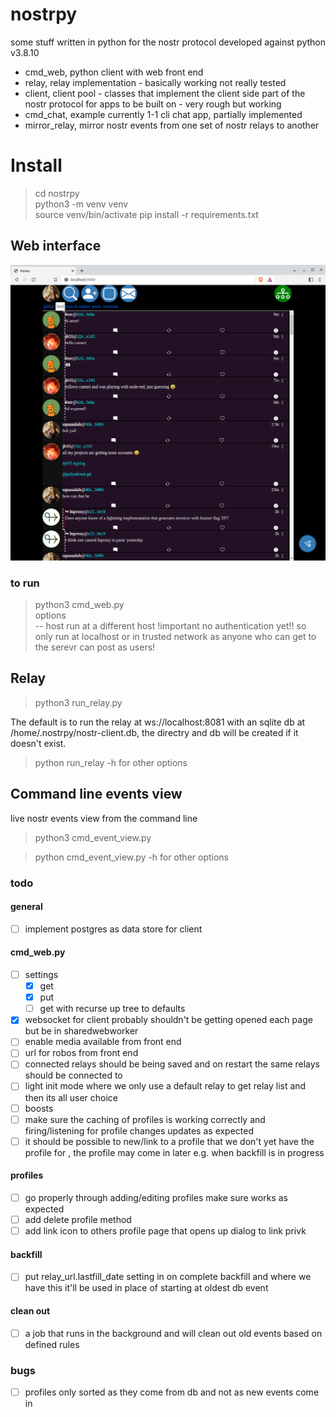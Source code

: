 # nostrpy
some stuff written in python for the nostr protocol developed against python v3.8.10  

- cmd_web, python client with web front end
- relay, relay implementation - basically working not really tested
- client, client pool - classes that implement the client side part of the nostr protocol for apps to be built on - very rough but working
- cmd_chat, example currently 1-1 cli chat app, partially implemented
- mirror_relay, mirror nostr events from one set of nostr relays to another

# Install
> cd nostrpy  
> python3 -m venv venv  
> source venv/bin/activate
> pip install -r requirements.txt

## Web interface ##
![alt feed page](feed_page.png "feed")
### to run ### 
> python3 cmd_web.py  
> options    
> -- host run at a different host !important no authentication yet!! so only run at localhost or in trusted network
> as anyone who can get to the serevr can post as users!



## Relay ##
> python3 run_relay.py 

The default is to run the relay at ws://localhost:8081 with an sqlite db at /home/.nostrpy/nostr-client.db, the directry and db will be created if it doesn't exist.

> python run_relay -h for other options

## Command line events view ##
live nostr events view from the command line

> python3 cmd_event_view.py 

> python cmd_event_view.py -h for other options

### todo
#### general
- [ ] implement postgres as data store for client
#### cmd_web.py
- [ ] settings 
  - [X] get
  - [X] put
  - [ ] get with recurse up tree to defaults
- [x] websocket for client probably shouldn't be getting opened each page but be in sharedwebworker  
- [ ] enable media available from front end
- [ ] url for robos from front end  
- [ ] connected relays should be being saved and on restart the same relays should be connected to  
- [ ] light init mode where we only use a default relay to get relay list and then its all user choice  
- [ ] boosts  
- [ ] make sure the caching of profiles is working correctly and firing/listening for profile changes updates
as expected  
- [ ] it should be possible to new/link to a profile that we don't yet have the profile for
, the profile may come in later e.g. when backfill is in progress

#### profiles
- [ ] go properly through adding/editing profiles make sure works as expected
- [ ] add delete profile method
- [ ] add link icon to others profile page that opens up dialog to link privk

#### backfill
- [ ] put relay_url.lastfill_date setting in on complete backfill and
where we have this it'll be used in place of starting at oldest db event
#### clean out
- [ ] a job that runs in the background and will clean out old events based on defined rules

### bugs
- [ ] profiles only sorted as they come from db and not as new events come in






